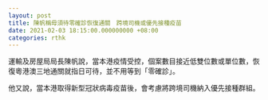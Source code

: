 ```yaml
---
layout: post
title: 陳帆稱毋須待零確診恢復通關　跨境司機或優先接種疫苗
date: 2021-02-03 18:15:00.000000000 +08:00
categories: rthk
---
```


運輸及房屋局局長陳帆說，當本港疫情受控，個案數目接近低雙位數或單位數，恢復粵港澳三地通關就指日可待，並不用等到「零確診」。

他又說，當本港取得新型冠狀病毒疫苗後，會考慮將跨境司機納入優先接種群組。
